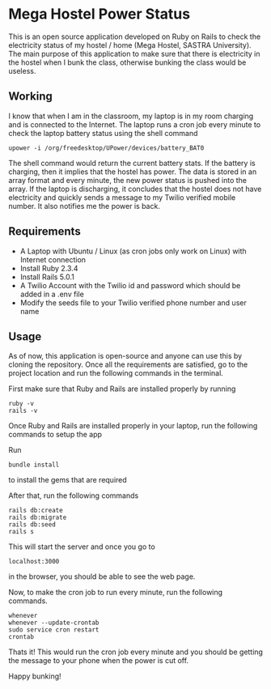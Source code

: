 # Mega Hostel Power Status

This is an open source application developed on Ruby on Rails to check the electricity status of my hostel / home (Mega Hostel, SASTRA University). The main purpose of this application to make sure that there is electricity in the hostel when I bunk the class, otherwise bunking the class would be useless.

## Working

I know that when I am in the classroom, my laptop is in my room charging and is connected to the Internet. The laptop runs a cron job every minute to check the laptop battery status using the shell command

```
upower -i /org/freedesktop/UPower/devices/battery_BAT0 
```

The shell command would return the current battery stats. If the battery is charging, then it implies that the hostel has power. The data is stored in an array format and every minute, the new power status is pushed into the array. If the laptop is discharging, it concludes that the hostel does not have electricity and quickly sends a message to my Twilio verified mobile number. It also notifies me the power is back.

## Requirements

* A Laptop with Ubuntu / Linux (as cron jobs only work on Linux) with Internet connection
* Install Ruby 2.3.4
* Install Rails 5.0.1
* A Twilio Account with the Twilio id and password which should be added in a .env file
* Modify the seeds file to your Twilio verified phone number and user name
 
## Usage

As of now, this application is open-source and anyone can use this by cloning the repository.
Once all the requirements are satisfied, go to the project location and run the following commands in the terminal.

First make sure that Ruby and Rails are installed properly by running

```
ruby -v
rails -v
```

Once Ruby and Rails are installed properly in your laptop, run the following commands to setup the app

Run
```
bundle install
```
to install the gems that are required

After that, run the following commands

```
rails db:create
rails db:migrate
rails db:seed
rails s
```

This will start the server and once you go to
```
localhost:3000
```
in the browser, you should be able to see the web page.

Now, to make the cron job to run every minute, run the following commands.

```
whenever
whenever --update-crontab
sudo service cron restart
crontab
```
Thats it! This would run the cron job every minute and you should be getting the message to your phone when the power is cut off. 

Happy bunking!
